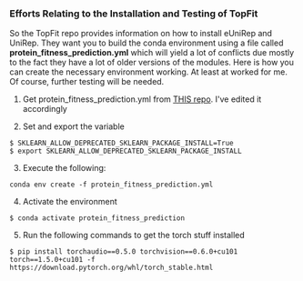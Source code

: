 ### Efforts Relating to the Installation and Testing of TopFit

So the TopFit repo provides information on how to install eUniRep and UniRep. They want you to build the conda environment
using a file called **protein_fitness_prediction.yml** which will yield a lot of conflicts due mostly to the fact they have
a lot of older versions of the modules. Here is how you can create the necessary environment working. At least at worked 
for me. Of course, further testing will be needed.

1) Get protein_fitness_prediction.yml from [THIS repo](https://raw.githubusercontent.com/Ortlund-Laboratory/topfit/main/scripts/protein_fitness_prediction.yml). I've edited it accordingly
  
2) Set and export the variable

```
$ SKLEARN_ALLOW_DEPRECATED_SKLEARN_PACKAGE_INSTALL=True
$ export SKLEARN_ALLOW_DEPRECATED_SKLEARN_PACKAGE_INSTALL
```

3) Execute the following:

```
conda env create -f protein_fitness_prediction.yml
```

4) Activate the environment

```
$ conda activate protein_fitness_prediction
```

5) Run the following commands to get the torch stuff installed

```
$ pip install torchaudio==0.5.0 torchvision==0.6.0+cu101 torch==1.5.0+cu101 -f https://download.pytorch.org/whl/torch_stable.html
```

